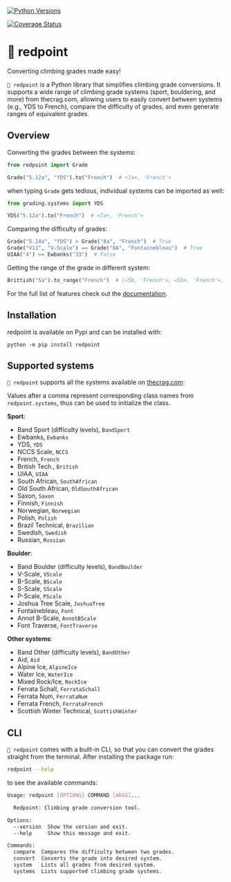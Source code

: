 [![Python Versions](https://img.shields.io/badge/Python%20Version-3.8%20%7C%203.9%20%7C%203.10%20%7C%203.11%20%7C%203.12%20%7C%203.13-blue?style=flat)](https://pypi.org/project/redpoint/)

[![Coverage Status](https://coveralls.io/repos/github/ciszko/redpoint/badge.svg?branch=master&kill_cache=1)](https://pypi.org/project/redpoint/)

# 🔴 redpoint

Converting climbing grades made easy!

`🔴 redpoint` is a Python library that simplifies climbing grade conversions.  It supports a wide range of climbing grade systems (sport, bouldering, and more) from thecrag.com, allowing users to easily convert between systems (e.g., YDS to French), compare the difficulty of grades, and even generate ranges of equivalent grades.

## Overview

Converting the grades between the systems:

```python
from redpoint import Grade

Grade("5.12a", "YDS").to("French")  # <7a+, 'French'>
```

when typing `Grade` gets tedious, individual systems can be imported as well:

```python
from grading.systems import YDS

YDS("5.12a").to("French")  # <7a+, 'French'>
```

Comparing the difficulty of grades:

```python
Grade("5.14a", "YDS") > Grade("8a", "French")  # True
Grade("V11", "V-Scale") == Grade("8A", "Fontainebleau")  # True
UIAA("4") >= Ewbanks("33")  # False
```

Getting the range of the grade in different system:

```python
Brittish("5a").to_range("French")  # [<5b, 'French'>, <5b+, 'French'>, <5c, 'French'>, <5c+, 'French'>, <6a, 'French'>]
```

For the full list of features check out the [documentation](https://ciszko.github.io/redpoint/).

## Installation

redpoint is available on Pypi and can be installed with:

```shell
python -m pip install redpoint
```

## Supported systems

`🔴 redpoint` supports all the systems available on [thecrag.com](https://www.thecrag.com/en/article/gradesonthecrag):

Values after a comma represent corresponding class names from `redpoint.systems`, thus can be used to initialize the class.

**Sport**:
- Band Sport (difficulty levels), `BandSport`
- Ewbanks, `Ewbanks`
- YDS, `YDS`
- NCCS Scale, `NCCS`
- French, `French`
- British Tech., `British`
- UIAA, `UIAA`
- South African, `SouthAfrican`
- Old South African, `OldSouthAfrican`
- Saxon, `Saxon`
- Finnish, `Finnish`
- Norwegian, `Norwegian`
- Polish, `Polish`
- Brazil Technical, `Brazilian`
- Swedish, `Swedish`
- Russian, `Russian`

**Boulder**:
- Band Boulder (difficulty levels), `BandBoulder`
- V-Scale, `VScale`
- B-Scale, `BScale`
- S-Scale, `SScale`
- P-Scale, `PScale`
- Joshua Tree Scale, `JoshuaTree`
- Fontainebleau, `Font`
- Annot B-Scale, `AnnotBScale`
- Font Traverse, `FontTraverse`

**Other systems**:
- Band Other (difficulty levels), `BandOther`
- Aid, `Aid`
- Alpine Ice, `AlpineIce`
- Water Ice, `WaterIce`
- Mixed Rock/Ice, `RockIce`
- Ferrata Schall, `FerrataSchall`
- Ferrata Num, `FerrataNum`
- Ferrata French, `FerrataFrench`
- Scottish Winter Technical, `ScottishWinter`

## CLI

`🔴 redpoint` comes with a built-in CLI, so that you can convert the grades straight from the terminal. After installing the package
run:
```sh
redpoint --help
```
to see the available commands:
```sh
Usage: redpoint [OPTIONS] COMMAND [ARGS]...

  Redpoint: Climbing grade conversion tool.

Options:
  --version  Show the version and exit.
  --help     Show this message and exit.

Commands:
  compare  Compares the difficulty between two grades.
  convert  Converts the grade into desired system.
  system   Lists all grades from desired system.
  systems  Lists supported climbing grade systems.
```
